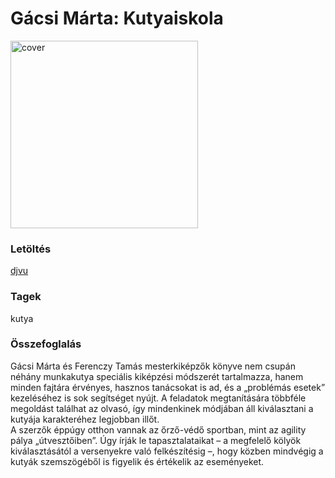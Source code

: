 # <a name="id_7">Gácsi Márta: Kutyaiskola </a>
<img src="https://github.com/BercziSandor/calibre_lib/raw/main/Gacsi%20Marta/Kutyaiskola%20%287%29/cover.jpg" alt="cover" width="300"/>

### Letöltés
[djvu](https://github.com/BercziSandor/calibre_lib/raw/main/Gacsi%20Marta/Kutyaiskola%20%287%29/Kutyaiskola%20-%20Gacsi%20Marta.djvu)

### Tagek
kutya

### Összefoglalás
<div>
<p>Gácsi Márta és Ferenczy Tamás mesterkiképzők könyve nem csupán néhány munkakutya speciális kiképzési módszerét tartalmazza, hanem minden fajtára érvényes, hasznos tanácsokat is ad, és a „problémás esetek” kezeléséhez is sok segítséget nyújt. A feladatok megtanítására többféle megoldást találhat az olvasó, így mindenkinek módjában áll kiválasztani a kutyája karakteréhez legjobban illőt.<br>A szerzők éppúgy otthon vannak az őrző-védő sportban, mint az agility pálya „útvesztőiben”. Úgy írják le tapasztalataikat – a megfelelő kölyök kiválasztásától a versenyekre való felkészítésig –, hogy közben mindvégig a kutyák szemszögéből is figyelik és értékelik az eseményeket.</p></div>


